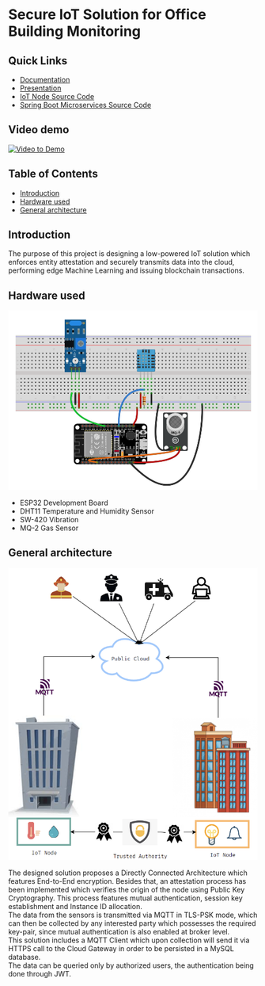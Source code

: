 # Secure IoT Solution for Office Building Monitoring

## Quick Links

- [Documentation](https://github.com/andreiczc/dissertation/blob/master/Dissertation.pdf)
- [Presentation](https://github.com/andreiczc/dissertation/blob/master/Presentation.pdf)
- [IoT Node Source Code](https://github.com/andreiczc/dissertation/tree/master/esp_secure_node)
- [Spring Boot Microservices Source Code](https://github.com/andreiczc/dissertation/tree/master/cloudapps)

## Video demo

[![Video to Demo](https://tinyurl.com/47mbxskc)](https://youtu.be/OZWl-8FuKec "Secure IoT Solution for Office Building Monitoring Demo")

## Table of Contents

- [Introduction](#introduction)
- [Hardware used](#hardware-used)
- [General architecture](#general-architecture)
  
## Introduction

The purpose of this project is designing a low-powered IoT solution which enforces entity attestation and
securely transmits data into the cloud, performing edge Machine Learning and
issuing blockchain transactions.

## Hardware used

![IoT Node Design](etc/docs/diagrams/images/hw_diagram.png)

- ESP32 Development Board
- DHT11 Temperature and Humidity Sensor
- SW-420 Vibration
- MQ-2 Gas Sensor

## General architecture

![General Architecture](etc/docs/diagrams/images/story.png)

The designed solution proposes a Directly Connected Architecture which features End-to-End encryption. Besides that, an attestation process has been implemented which verifies the origin of the node using Public Key Cryptography. This process features mutual authentication, session key establishment and Instance ID allocation. \
The data from the sensors is transmitted via MQTT in TLS-PSK mode, which can then be collected by any interested party which possesses the required key-pair, since mutual authentication is also enabled at broker level. \
This solution includes a MQTT Client which upon collection will send it via HTTPS call to the Cloud Gateway in order to be persisted in a MySQL database. \
The data can be queried only by authorized users, the authentication being done through JWT.
